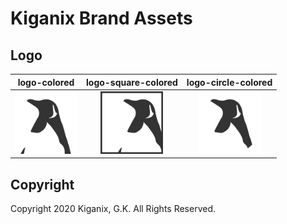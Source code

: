 # Kiganix Brand Assets

## Logo

| logo-colored | logo-square-colored | logo-circle-colored |
|:------------:|:-------------------:|:-------------------:|
| <img src="logo/colored/logo-colored.svg" width="100"/> | <img src="logo/colored/logo-square-colored.svg" width="100"/> | <img src="logo/colored/logo-circle-colored.svg" width="100"/> |

## Copyright

Copyright 2020 Kiganix, G.K. All Rights Reserved.
